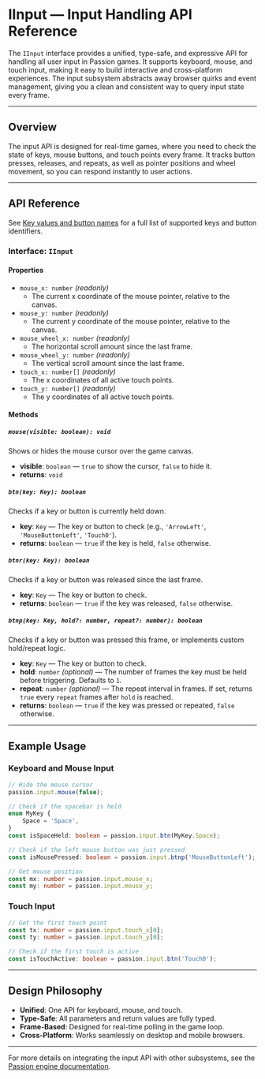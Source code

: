 # IInput — Input Handling API Reference

The `IInput` interface provides a unified, type-safe, and expressive API for handling all user input in Passion games. It supports keyboard, mouse, and touch input, making it easy to build interactive and cross-platform experiences. The input subsystem abstracts away browser quirks and event management, giving you a clean and consistent way to query input state every frame.

---

## Overview

The input API is designed for real-time games, where you need to check the state of keys, mouse buttons, and touch points every frame. It tracks button presses, releases, and repeats, as well as pointer positions and wheel movement, so you can respond instantly to user actions.

---

## API Reference

See [Key values and button names](./keys.md) for a full list of supported keys and button identifiers.

### Interface: `IInput`

#### Properties

- `mouse_x: number` *(readonly)*
  - The current x coordinate of the mouse pointer, relative to the canvas.
- `mouse_y: number` *(readonly)*
  - The current y coordinate of the mouse pointer, relative to the canvas.
- `mouse_wheel_x: number` *(readonly)*
  - The horizontal scroll amount since the last frame.
- `mouse_wheel_y: number` *(readonly)*
  - The vertical scroll amount since the last frame.
- `touch_x: number[]` *(readonly)*
  - The x coordinates of all active touch points.
- `touch_y: number[]` *(readonly)*
  - The y coordinates of all active touch points.

#### Methods

##### `mouse(visible: boolean): void`
Shows or hides the mouse cursor over the game canvas.
- **visible**: `boolean` — `true` to show the cursor, `false` to hide it.
- **returns**: `void`

##### `btn(key: Key): boolean`
Checks if a key or button is currently held down.
- **key**: `Key` — The key or button to check (e.g., `'ArrowLeft'`, `'MouseButtonLeft'`, `'Touch0'`).
- **returns**: `boolean` — `true` if the key is held, `false` otherwise.

##### `btnr(key: Key): boolean`
Checks if a key or button was released since the last frame.
- **key**: `Key` — The key or button to check.
- **returns**: `boolean` — `true` if the key was released, `false` otherwise.

##### `btnp(key: Key, hold?: number, repeat?: number): boolean`
Checks if a key or button was pressed this frame, or implements custom hold/repeat logic.
- **key**: `Key` — The key or button to check.
- **hold**: `number` *(optional)* — The number of frames the key must be held before triggering. Defaults to `1`.
- **repeat**: `number` *(optional)* — The repeat interval in frames. If set, returns `true` every `repeat` frames after `hold` is reached.
- **returns**: `boolean` — `true` if the key was pressed or repeated, `false` otherwise.

---

## Example Usage

### Keyboard and Mouse Input
```typescript
// Hide the mouse cursor
passion.input.mouse(false);

// Check if the spacebar is held
enum MyKey {
    Space = 'Space',
}
const isSpaceHeld: boolean = passion.input.btn(MyKey.Space);

// Check if the left mouse button was just pressed
const isMousePressed: boolean = passion.input.btnp('MouseButtonLeft');

// Get mouse position
const mx: number = passion.input.mouse_x;
const my: number = passion.input.mouse_y;
```

### Touch Input
```typescript
// Get the first touch point
const tx: number = passion.input.touch_x[0];
const ty: number = passion.input.touch_y[0];

// Check if the first touch is active
const isTouchActive: boolean = passion.input.btn('Touch0');
```

---

## Design Philosophy

- **Unified**: One API for keyboard, mouse, and touch.
- **Type-Safe**: All parameters and return values are fully typed.
- **Frame-Based**: Designed for real-time polling in the game loop.
- **Cross-Platform**: Works seamlessly on desktop and mobile browsers.

---

For more details on integrating the input API with other subsystems, see the [Passion engine documentation](./passion.md).
